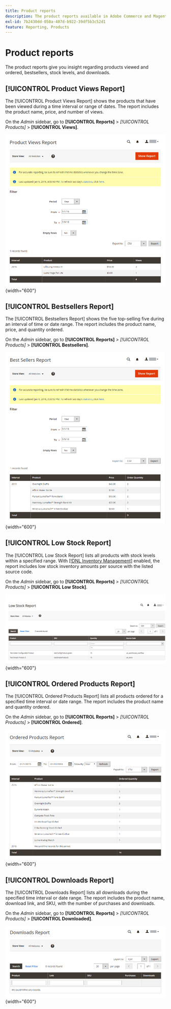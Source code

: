 ```yaml
---
title: Product reports
description: The product reports available in Adobe Commerce and Magento Open Source give you insight regarding products viewed and ordered, bestsellers, stock levels, and downloads.
exl-id: 7b2430dd-050a-407d-b922-39df5b3c52d1
feature: Reporting, Products
---
```

# Product reports

The product reports give you insight regarding products viewed and ordered, bestsellers, stock levels, and downloads.

## [!UICONTROL Product Views Report]

The [!UICONTROL Product Views Report] shows the products that have been viewed during a time interval or range of dates. The report includes the product name, price, and number of views.

On the _Admin_ sidebar, go to **[!UICONTROL Reports]** > _[!UICONTROL Products]_ > **[!UICONTROL Views]**.

![Product Views Report](./assets/product-views.png){width="600"}

## [!UICONTROL Bestsellers Report]

The [!UICONTROL Bestsellers Report] shows the five top-selling five during an interval of time or date range. The report includes the product name, price, and quantity ordered.

On the _Admin_ sidebar, go to **[!UICONTROL Reports]** > _[!UICONTROL Products]_ > **[!UICONTROL Bestsellers]**.

![Bestsellers Report](./assets/bestsellers.png){width="600"}

## [!UICONTROL Low Stock Report]

The [!UICONTROL Low Stock Report] lists all products with stock levels within a specified range. With [[!DNL Inventory Management]](../inventory-management/introduction.md) enabled, the report includes low stock inventory amounts per source with the listed source code.

On the _Admin_ sidebar, go to **[!UICONTROL Reports]** > _[!UICONTROL Products]_ > **[!UICONTROL Low Stock]**.

![Low Stock Report](./assets/low-stock.png){width="600"}

## [!UICONTROL Ordered Products Report]

The [!UICONTROL Ordered Products Report] lists all products ordered for a specified time interval or date range. The report includes the product name and quantity ordered.

On the _Admin_ sidebar, go to **[!UICONTROL Reports]** > _[!UICONTROL Products]_ > **[!UICONTROL Ordered]**.

![Ordered Products Report](./assets/products-ordered.png){width="600"}

## [!UICONTROL Downloads Report]

The [!UICONTROL Downloads Report] lists all downloads during the specified time interval or date range. The report includes the product name, download link, and SKU, with the number of purchases and downloads.

On the _Admin_ sidebar, go to **[!UICONTROL Reports]** > _[!UICONTROL Products]_ > **[!UICONTROL Downloaded]**.

![Downloads Report](./assets/downloads.png){width="600"}
